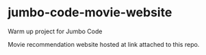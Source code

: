 
# jumbo-code-movie-website


Warm up project for Jumbo Code

Movie recommendation website hosted at link attached to this repo.
